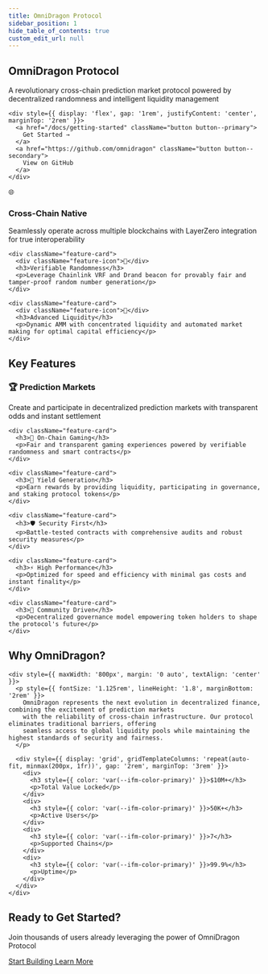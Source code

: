 ```yaml
---
title: OmniDragon Protocol
sidebar_position: 1
hide_table_of_contents: true
custom_edit_url: null
---
```


<article className="intro-page">

<div className="hero-section">
  <div className="container">
    <h1 className="hero-title">OmniDragon Protocol</h1>
    <p className="hero-subtitle">
      A revolutionary cross-chain prediction market protocol powered by decentralized randomness and intelligent liquidity management
    </p>
    
    <div style={{ display: 'flex', gap: '1rem', justifyContent: 'center', marginTop: '2rem' }}>
      <a href="/docs/getting-started" className="button button--primary">
        Get Started →
      </a>
      <a href="https://github.com/omnidragon" className="button button--secondary">
        View on GitHub
      </a>
    </div>
  </div>
</div>

<div className="container" style={{ marginTop: '5rem' }}>
  <div className="feature-grid">
    <div className="feature-card">
      <div className="feature-icon">🌐</div>
      <h3>Cross-Chain Native</h3>
      <p>Seamlessly operate across multiple blockchains with LayerZero integration for true interoperability</p>
    </div>
    
    <div className="feature-card">
      <div className="feature-icon">🎲</div>
      <h3>Verifiable Randomness</h3>
      <p>Leverage Chainlink VRF and Drand beacon for provably fair and tamper-proof random number generation</p>
    </div>
    
    <div className="feature-card">
      <div className="feature-icon">💎</div>
      <h3>Advanced Liquidity</h3>
      <p>Dynamic AMM with concentrated liquidity and automated market making for optimal capital efficiency</p>
    </div>
  </div>
</div>

<div className="container" style={{ marginTop: '5rem', marginBottom: '5rem' }}>
  <h2 style={{ textAlign: 'center', marginBottom: '3rem' }}>Key Features</h2>
  
  <div className="feature-grid">
    <div className="feature-card">
      <h3>🏆 Prediction Markets</h3>
      <p>Create and participate in decentralized prediction markets with transparent odds and instant settlement</p>
    </div>
    
    <div className="feature-card">
      <h3>🎰 On-Chain Gaming</h3>
      <p>Fair and transparent gaming experiences powered by verifiable randomness and smart contracts</p>
    </div>
    
    <div className="feature-card">
      <h3>🏦 Yield Generation</h3>
      <p>Earn rewards by providing liquidity, participating in governance, and staking protocol tokens</p>
    </div>
    
    <div className="feature-card">
      <h3>🛡️ Security First</h3>
      <p>Battle-tested contracts with comprehensive audits and robust security measures</p>
    </div>
    
    <div className="feature-card">
      <h3>⚡ High Performance</h3>
      <p>Optimized for speed and efficiency with minimal gas costs and instant finality</p>
    </div>
    
    <div className="feature-card">
      <h3>🤝 Community Driven</h3>
      <p>Decentralized governance model empowering token holders to shape the protocol's future</p>
    </div>
  </div>
</div>

<div style={{ background: 'var(--neutral-50)', padding: '5rem 0', marginTop: '5rem' }}>
  <div className="container">
    <h2 style={{ textAlign: 'center', marginBottom: '3rem' }}>Why OmniDragon?</h2>
    
    <div style={{ maxWidth: '800px', margin: '0 auto', textAlign: 'center' }}>
      <p style={{ fontSize: '1.125rem', lineHeight: '1.8', marginBottom: '2rem' }}>
        OmniDragon represents the next evolution in decentralized finance, combining the excitement of prediction markets 
        with the reliability of cross-chain infrastructure. Our protocol eliminates traditional barriers, offering 
        seamless access to global liquidity pools while maintaining the highest standards of security and fairness.
      </p>
      
      <div style={{ display: 'grid', gridTemplateColumns: 'repeat(auto-fit, minmax(200px, 1fr))', gap: '2rem', marginTop: '3rem' }}>
        <div>
          <h3 style={{ color: 'var(--ifm-color-primary)' }}>$10M+</h3>
          <p>Total Value Locked</p>
        </div>
        <div>
          <h3 style={{ color: 'var(--ifm-color-primary)' }}>50K+</h3>
          <p>Active Users</p>
        </div>
        <div>
          <h3 style={{ color: 'var(--ifm-color-primary)' }}>7</h3>
          <p>Supported Chains</p>
        </div>
        <div>
          <h3 style={{ color: 'var(--ifm-color-primary)' }}>99.9%</h3>
          <p>Uptime</p>
        </div>
      </div>
    </div>
  </div>
</div>

<div className="container" style={{ marginTop: '5rem', marginBottom: '5rem', textAlign: 'center' }}>
  <h2>Ready to Get Started?</h2>
  <p style={{ fontSize: '1.125rem', marginBottom: '2rem' }}>
    Join thousands of users already leveraging the power of OmniDragon Protocol
  </p>
  
  <div style={{ display: 'flex', gap: '1rem', justifyContent: 'center' }}>
    <a href="/docs/getting-started" className="button button--primary">
      Start Building
    </a>
    <a href="/docs/concepts/overview" className="button button--secondary">
      Learn More
    </a>
  </div>
</div>

</article>